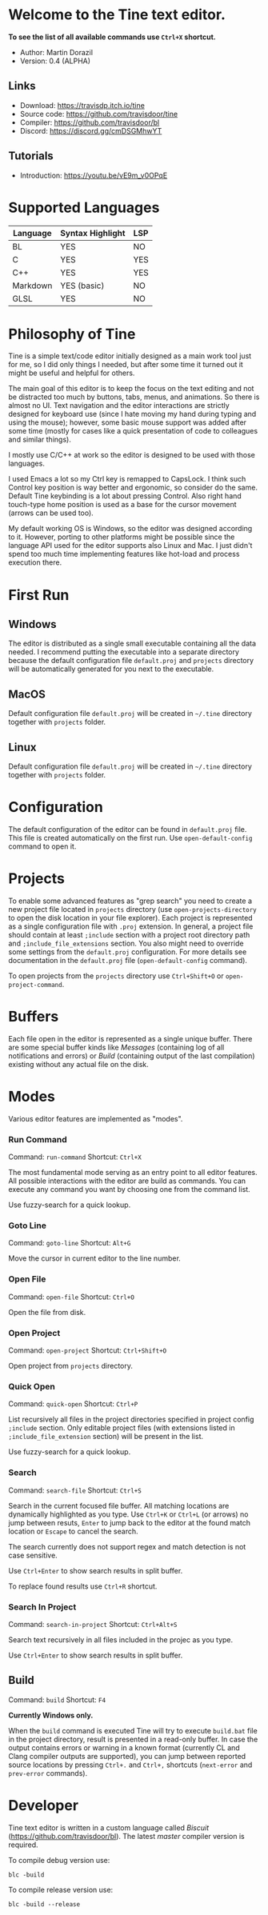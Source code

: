 # Welcome to the Tine text editor.
**To see the list of all available commands use `Ctrl+X` shortcut.**

- Author:  Martin Dorazil
- Version: 0.4 (ALPHA)

## Links

- Download: https://travisdp.itch.io/tine
- Source code: https://github.com/travisdoor/tine
- Compiler: https://github.com/travisdoor/bl
- Discord: https://discord.gg/cmDSGMhwYT

## Tutorials

- Introduction: https://youtu.be/vE9m_v0OPqE

# Supported Languages

  | Language | Syntax Highlight | LSP  |
  | -------- | ---------------- | ---- |
  | BL       | YES              | NO   |
  | C        | YES              | YES  |
  | C++      | YES              | YES  |
  | Markdown | YES (basic)      | NO   |
  | GLSL     | YES              | NO   |

# Philosophy of Tine

Tine is a simple text/code editor initially designed as a main work tool just for me,
so I did only things I needed, but after some time it turned out it might be useful and
helpful for others.

The main goal of this editor is to keep the focus on the text editing and not be distracted
too much by buttons, tabs, menus, and animations. So there is almost no UI. Text navigation
and the editor interactions are strictly designed for keyboard use (since I hate moving my
hand during typing and using the mouse); however, some basic mouse support was added after
some time (mostly for cases like a quick presentation of code to colleagues and similar
things).

I mostly use C/C++ at work so the editor is designed to be used with those languages.

I used Emacs a lot so my Ctrl key is remapped to CapsLock. I think such Control key position
is way better and ergonomic, so consider do the same. Default Tine keybinding is a lot about
pressing Control. Also right hand touch-type home position is used as a base for the cursor
movement (arrows can be used too).

My default working OS is Windows, so the editor was designed according to it. However, porting
to other platforms might be possible since the language API used for the editor supports also
Linux and Mac. I just didn't spend too much time implementing features like hot-load and
process execution there.


# First Run

## Windows
The editor is distributed as a single small executable containing all the data needed. I
recommend putting the executable into a separate directory because the default configuration
file `default.proj` and `projects` directory will be automatically generated for you next
to the executable.

## MacOS
Default configuration file `default.proj` will be created in `~/.tine` directory together with
`projects` folder.

## Linux
Default configuration file `default.proj` will be created in `~/.tine` directory together with
`projects` folder.

# Configuration
The default configuration of the editor can be found in `default.proj` file. This file is created
automatically on the first run. Use `open-default-config` command to open it.

# Projects
To enable some advanced features as "grep search" you need to create a new project file located
in `projects` directory (use `open-projects-directory` to open the disk location in your file
explorer). Each project is represented as a single configuration file with `.proj` extension.
In general, a project file should contain at least `;include` section with a project root
directory path and `;include_file_extensions` section. You also might need to override some
settings from the `default.proj` configuration. For more details see documentation in the
`default.proj` file (`open-default-config` command).

To open projects from the `projects` directory use `Ctrl+Shift+O` or `open-project-command`.

# Buffers
Each file open in the editor is represented as a single unique buffer. There are some special buffer
kinds like *Messages* (containing log of all notifications and errors) or *Build* (containing output of
the last compilation) existing without any actual file on the disk.

# Modes
Various editor features are implemented as "modes".

### Run Command
Command: `run-command`
Shortcut: `Ctrl+X`

The most fundamental mode serving as an entry point to all editor features. All possible interactions
with the editor are build as commands. You can execute any command you want by choosing one from the
command list.

Use fuzzy-search for a quick lookup.

### Goto Line
Command: `goto-line`
Shortcut: `Alt+G`

Move the cursor in current editor to the line number.

### Open File
Command: `open-file`
Shortcut: `Ctrl+O`

Open the file from disk.

### Open Project
Command: `open-project`
Shortcut: `Ctrl+Shift+O`

Open project from `projects` directory.

### Quick Open
Command: `quick-open`
Shortcut: `Ctrl+P`

List recursively all files in the project directories specified in project config `;include` section.
Only editable project files (with extensions listed in `;include_file_extension` section) will
be present in the list.

Use fuzzy-search for a quick lookup.

### Search
Command: `search-file`
Shortcut: `Ctrl+S`

Search in the current focused file buffer. All matching locations are dynamically highlighted
as you type. Use `Ctrl+K` or `Ctrl+L` (or arrows) no jump between resuts, `Enter` to jump back
to the editor at the found match location or `Escape` to cancel the search.

The search currently does not support regex and match detection is not case sensitive.

Use `Ctrl+Enter` to show search results in split buffer.

To replace found results use `Ctrl+R` shortcut.

### Search In Project
Command: `search-in-project`
Shortcut: `Ctrl+Alt+S`

Search text recursively in all files included in the projec as you type.

Use `Ctrl+Enter` to show search results in split buffer.

## Build
Command: `build`
Shortcut: `F4`

**Currently Windows only.**

When the `build` command is executed Tine will try to execute `build.bat` file in the project directory,
result is presented in a read-only buffer. In case the output contains errors or warning in a known format
(currently CL and Clang compiler outputs are supported), you can jump between reported source locations
by pressing `Ctrl+.` and `Ctrl+,` shortcuts (`next-error` and `prev-error` commands).


# Developer

Tine text editor is written in a custom language called *Biscuit* (https://github.com/travisdoor/bl). The
latest *master* compiler version is required.

To compile debug version use:

```
blc -build
```

To compile release version use:

```
blc -build --release
```
